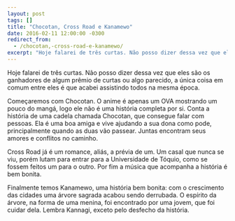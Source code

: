 ```yaml
---
layout: post
tags: []
title: "Chocotan, Cross Road e Kanamewo"
date: 2016-02-11 12:00:00 -0300
redirect_from:
  - /chocotan,-cross-road-e-kanamewo/
excerpt: "Hoje falarei de três curtas. Não posso dizer dessa vez que eles são os ganhadores de algum prêmio de curtas ou algo parecido, a única coisa em comum entre eles é que acabei assistindo todos na mesma época."
---
```


Hoje falarei de três curtas. Não posso dizer dessa vez que eles são os ganhadores de algum prêmio de curtas ou algo parecido, a única coisa em comum entre eles é que acabei assistindo todos na mesma época.

Começaremos com Chocotan. O anime é apenas um OVA mostrando um pouco do mangá, logo ele não é uma história completa por si. Conta a história de uma cadela chamada Chocotan, que consegue falar com pessoas. Ela é uma boa amiga e vive ajudando a sua dona como pode, principalmente quando as duas vão passear. Juntas encontram seus amores e conflitos no caminho.

Cross Road já é um romance, aliás, a prévia de um. Um casal que nunca se viu, porém lutam para entrar para a Universidade de Tóquio, como se fossem feitos um para o outro. Por fim a música que acompanha a história é bem bonita.

Finalmente temos Kanamewo, uma história bem bonita: com o crescimento das cidades uma árvore sagrada acabou sendo derrubada. O espírito da árvore, na forma de uma menina, foi encontrado por uma jovem, que foi cuidar dela. Lembra Kannagi, exceto pelo desfecho da história.
